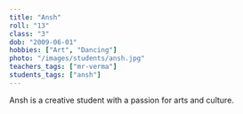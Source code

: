 ```yaml
---
title: "Ansh"
roll: "13"
class: "3"
dob: "2009-06-01"
hobbies: ["Art", "Dancing"]
photo: "/images/students/ansh.jpg"
teachers_tags: ["mr-verma"]
students_tags: ["ansh"]
---
```


Ansh is a creative student with a passion for arts and culture.